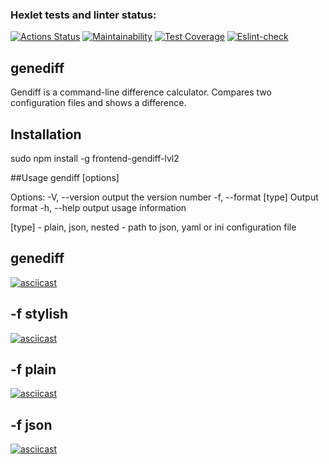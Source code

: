 ### Hexlet tests and linter status:
[![Actions Status](https://github.com/Kaibl/frontend-project-lvl2/workflows/hexlet-check/badge.svg)](https://github.com/Kaibl/frontend-project-lvl2/actions)
[![Maintainability](https://api.codeclimate.com/v1/badges/b51b1eecdbf6e62ca298/maintainability)](https://codeclimate.com/github/Kaibl/frontend-project-lvl2/maintainability)
[![Test Coverage](https://api.codeclimate.com/v1/badges/b51b1eecdbf6e62ca298/test_coverage)](https://codeclimate.com/github/Kaibl/frontend-project-lvl2/test_coverage)
[![Eslint-check](https://github.com/Kaibl/frontend-project-lvl2/actions/workflows/eslint.yml/badge.svg)](https://github.com/Kaibl/frontend-project-lvl2/actions/workflows/eslint.yml)
## genediff
Gendiff is a command-line difference calculator.
Compares two configuration files and shows a difference.

## Installation
sudo npm install -g frontend-gendiff-lvl2

##Usage
gendiff [options] <pathToFile1> <pathToFile2>

Options:
-V, --version output the version number
-f, --format [type] Output format
-h, --help output usage information

[type] - plain, json, nested
<pathToFile> - path to json, yaml or ini configuration file
  
## genediff
[![asciicast](https://asciinema.org/a/92C3hTXN6Wo3Nd1P3D7lfep71.svg)](https://asciinema.org/a/92C3hTXN6Wo3Nd1P3D7lfep71)

## -f stylish
[![asciicast](https://asciinema.org/a/D9rKrrBlAH9rdc6fHyWRf7djP.svg)](https://asciinema.org/a/D9rKrrBlAH9rdc6fHyWRf7djP)

## -f plain
[![asciicast](https://asciinema.org/a/QPOvQVL1vqta5RXkyfwjL2hkr.svg)](https://asciinema.org/a/QPOvQVL1vqta5RXkyfwjL2hkr)

## -f json
[![asciicast](https://asciinema.org/a/uNlPkGdMXv23G6oYUzfS0H5jk.svg)](https://asciinema.org/a/uNlPkGdMXv23G6oYUzfS0H5jk)
